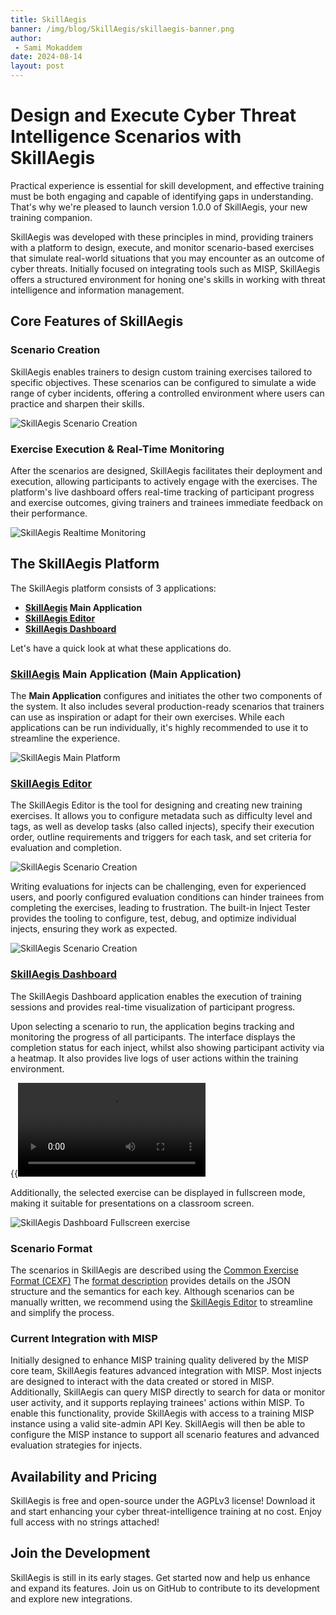 ```yaml
---
title: SkillAegis
banner: /img/blog/SkillAegis/skillaegis-banner.png
author:
 - Sami Mokaddem
date: 2024-08-14
layout: post
---
```


# Design and Execute Cyber Threat Intelligence Scenarios with SkillAegis

Practical experience is essential for skill development, and effective training must be both engaging and capable of identifying gaps in understanding. That's why we're pleased to launch version 1.0.0 of SkillAegis, your new training companion.

SkillAegis was developed with these principles in mind, providing trainers with a platform to design, execute, and monitor scenario-based exercises that simulate real-world situations that you may encounter as an outcome of cyber threats. Initially focused on integrating tools such as MISP, SkillAegis offers a structured environment for honing one's skills in working with threat intelligence and information management.


## Core Features of SkillAegis

### Scenario Creation
SkillAegis enables trainers to design custom training exercises tailored to specific objectives. These scenarios can be configured to simulate a wide range of cyber incidents, offering a controlled environment where users can practice and sharpen their skills.

![SkillAegis Scenario Creation](/img/blog/SkillAegis/SkillAegis-Editor_index_cut.png)

### Exercise Execution & Real-Time Monitoring
After the scenarios are designed, SkillAegis facilitates their deployment and execution, allowing participants to actively engage with the exercises. The platform's live dashboard offers real-time tracking of participant progress and exercise outcomes, giving trainers and trainees immediate feedback on their performance.

![SkillAegis Realtime Monitoring](/img/blog/SkillAegis/SkillAegis-Dashboard_exercise.png)

## The SkillAegis Platform

The SkillAegis platform consists of 3 applications:
- **[SkillAegis](https://github.com/MISP/SkillAegis) Main Application**
- **[SkillAegis Editor](https://github.com/MISP/SkillAegis-Editor)**
- **[SkillAegis Dashboard](https://github.com/MISP/SkillAegis-Dashboard)**

Let's have a quick look at what these applications do.

### [SkillAegis](https://github.com/MISP/SkillAegis) Main Application (Main Application) 
The **Main Application** configures and initiates the other two components of the system. It also includes several production-ready scenarios that trainers can use as inspiration or adapt for their own exercises. While each applications can be run individually, it's highly recommended to use it to streamline the experience.

![SkillAegis Main Platform](/img/blog/SkillAegis/skillaegis_main_app.png)

### [SkillAegis Editor](https://github.com/MISP/SkillAegis-Editor)

The SkillAegis Editor is the tool for designing and creating new training exercises. It allows you to configure metadata such as difficulty level and tags, as well as develop tasks (also called injects), specify their execution order, outline requirements and triggers for each task, and set criteria for evaluation and completion.

![SkillAegis Scenario Creation](/img/blog/SkillAegis/SkillAegis-Editor_designer.png)

Writing evaluations for injects can be challenging, even for experienced users, and poorly configured evaluation conditions can hinder trainees from completing the exercises, leading to frustration. The built-in Inject Tester provides the tooling to configure, test, debug, and optimize individual injects, ensuring they work as expected.

![SkillAegis Scenario Creation](/img/blog/SkillAegis/SkillAegis-Editor_inject-tester.png)

### [SkillAegis Dashboard](https://github.com/MISP/SkillAegis-Dashboard)

The SkillAegis Dashboard application enables the execution of training sessions and provides real-time visualization of participant progress.

Upon selecting a scenario to run, the application begins tracking and monitoring the progress of all participants. The interface displays the completion status for each inject, whilst also showing participant activity via a heatmap. It also provides live logs of user actions within the training environment.

{{<video src="/img/blog/SkillAegis/SkillAegis-Dashboard-recording.mp4" title="SkillAegis Dashboard demo" >}}

Additionally, the selected exercise can be displayed in fullscreen mode, making it suitable for presentations on a classroom screen.

![SkillAegis Dashboard Fullscreen exercise](/img/blog/SkillAegis/SkillAegis-Dashboard_fullscreen.png)

### Scenario Format

The scenarios in SkillAegis are described using the [Common Exercise Format (CEXF)](https://misp.github.io/cexf/)
The [format description](https://github.com/MISP/cexf/blob/main/format-description.md) provides details on the JSON structure and the semantics for each key. Although scenarios can be manually written, we recommend using the [SkillAegis Editor](https://github.com/MISP/SkillAegis-Editor) to streamline and simplify the process.


### Current Integration with MISP

Initially designed to enhance MISP training quality delivered by the MISP core team, SkillAegis features advanced integration with MISP. Most injects are designed to interact with the data created or stored in MISP. Additionally, SkillAegis can query MISP directly to search for data or monitor user activity, and it supports replaying trainees' actions within MISP. To enable this functionality, provide SkillAegis with access to a training MISP instance using a valid site-admin API Key. SkillAegis will then be able to configure the MISP instance to support all scenario features and advanced evaluation strategies for injects.


## Availability and Pricing

SkillAegis is free and open-source under the AGPLv3 license! Download it and start enhancing your cyber threat-intelligence training at no cost. Enjoy full access with no strings attached!

## Join the Development

SkillAegis is still in its early stages. Get started now and help us enhance and expand its features. Join us on GitHub to contribute to its development and explore new integrations.





